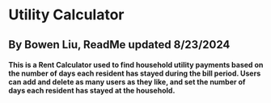 # Utility Calculator  

## By Bowen Liu, ReadMe updated 8/23/2024 

#### This is a Rent Calculator used to find household utility payments based on the number of days each resident has stayed during the bill period. Users can add and delete as many users as they like, and set the number of days each resident has stayed at the household.
